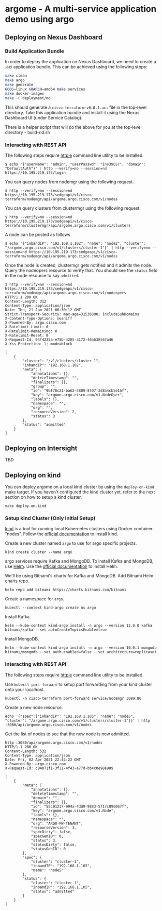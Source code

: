 # argome - A multi-service application demo using argo

## Deploying on Nexus Dashboard

### Build Application Bundle

In order to deploy the application on Nexus Dashboard, we need to create a .aci application bundle. This can be achieved using the following steps:

```sh
make clean
make argo
make generate
GOOS=linux GOARCH=amd64 make services
make docker-images
make -C deployment/nd
```

This should generate a `cisco-terraform-v0.0.1.aci` file in the top-level directory. Take this application bundle and install it using the Nexus Dashboard UI (under Service Catalog).

There is a helper script that will do the above for you at the top-level directory - build-nd.sh

### Interacting with REST API

The following steps require [httpie](https://httpie.io/) command line utility to be installed.

```
$ echo '{"userName": "admin", "userPasswd": "ins3965!", "domain": "DefaultAuth"}' | http --verify=no --session=nd https://10.195.219.173/login
```

You can query nodes from nodemgr using the following request.

```
$ http --verify=no --session=nd https://10.195.219.173/sedgeapi/v1/cisco-terraform/nodemgr/api/argome.argo.cisco.com/v1/nodes
```

You can query clusters from clustermgr using the following request.

```
$ http --verify=no --session=nd https://10.195.219.173/sedgeapi/v1/cisco-terraform/clustermgr/api/argome.argo.cisco.com/v1/clusters
```

A node can be posted as follows.

```
$ echo '{"inbandIP": "192.168.1.102", "name": "node2", "cluster": "/argome.argo.cisco.com/v1/clusters/cluster-1"}' | http --verify=no --session=nd https://10.195.219.173/sedgeapi/v1/cisco-terraform/nodemgr/api/argome.argo.cisco.com/v1/nodes
```

Once the node is created, clustermgr gets notified and it admits the node. Query the nodeopers resource to verify that. You should see the `status` field in the node resource to say `admitted`.

```
$ http --verify=no --session=nd https://10.195.219.173/sedgeapi/v1/cisco-terraform/nodemgr/api/argome.argo.cisco.com/v1/nodeopers
HTTP/1.1 200 OK
Content-Length: 312
Content-Type: application/json
Date: Thu, 21 Jan 2021 00:30:12 GMT
Strict-Transport-Security: max-age=31536000; includeSubDomains
X-Content-Type-Options: nosniff
X-Powered-By: argo.cisco.com
X-Ratelimit-Limit: 0
X-Ratelimit-Remaining: 0
X-Ratelimit-Reset: 0
X-Request-Id: 94f4225a-e75b-4285-a172-40a638567a46
X-Xss-Protection: 1; mode=block

[
    {
        "cluster": "/v1/clusters/cluster-1",
        "inbandIP": "192.168.1.102",
        "meta": {
            "annotations": {},
            "deleteTimestamp": "",
            "finalizers": {},
            "group": "",
            "id": "9bf78c21-ba62-4809-8707-3d8a4cb5e16f",
            "key": "argome.argo.cisco.com/v1.NodeOper",
            "labels": {},
            "namespace": "",
            "org": "",
            "resourceVersion": 2,
            "status": 3
        },
        "status": "admitted"
    }
]
```

## Deploying on Intersight

TBD

## Deploying on kind

You can deploy argome on a local kind cluster by using the `deploy-on-kind` make
target. If you haven't configured the kind cluster yet, refer to the next
section on how to setup a kind cluster.

```
make deploy-on-kind
```

### Setup kind Cluster (Only Initial Setup)

[kind](https://kind.sigs.k8s.io/) is a tool for running local Kubernetes
clusters using Docker container “nodes”. Follow the [official
documentation](https://kind.sigs.k8s.io/docs/user/quick-start#installation) to
install kind.

Create a new cluster named `argo` to use for argo specific projects.

```
kind create cluster --name argo
```

argo services require Kafka and MongoDB. To install Kafka and MongoDB, use
[Helm](https://helm.sh/). Use the [official
documentation](https://helm.sh/docs/intro/install/) to install Helm.

We'll be using Bitnami's charts for Kafka and MongoDB. Add Bitnami Helm charts
repo.

```
helm repo add bitnami https://charts.bitnami.com/bitnami
```

Create a namespace for `argo`.

```
kubectl --context kind-argo create ns argo
```

Install Kafka.

```
helm --kube-context kind-argo install -n argo --version 12.0.0 kafka bitnami/kafka --set autoCreateTopicsEnable=true
```

Install MongoDB.

```
helm --kube-context kind-argo install -n argo --version 10.0.1 mongodb bitnami/mongodb --set auth.enabled=false --set architecture=replicaset
```

### Interacting with REST API

The following steps require [httpie](https://httpie.io/) command line utility to
be installed.

Use `kubectl port-forward` to setup port forwarding from your kind cluster onto
your localhost.

```
kubectl -n cisco-terraform port-forward service/nodemgr 3080:80
```

Create a new node resource.

```
echo '{"spec":{"inbandIP": "192.168.1.105", "name": "node5", "cluster": "/argome.argo.cisco.com/v1/clusters/cluster-1"}}' | http :3080/api/argome.argo.cisco.com/v1/nodes
```

Get the list of nodes to see that the new node is now admitted.

```
http :3080/api/argome.argo.cisco.com/v1/nodes
HTTP/1.1 200 OK
Content-Length: 532
Content-Type: application/json
Date: Fri, 02 Apr 2021 22:42:22 GMT
X-Powered-By: argo.cisco.com
X-Request-Id: c84071f1-3f11-4f43-a77d-bb4c0e98e989

[
    {
        "meta": {
            "annotations": {},
            "deleteTimestamp": "",
            "domain": "",
            "finalizers": {},
            "id": "55c01217-994a-4dd9-9883-5f17c096067f",
            "key": "argome.argo.cisco.com/v1.Node",
            "labels": {},
            "namespace": "",
            "org": "ARGO-FW-TENANT",
            "resourceVersion": 3,
            "specDirty": false,
            "specGenID": 0,
            "status": 3,
            "statusDirty": false,
            "statusGenID": 0
        },
        "spec": {
            "cluster": "cluster-1",
            "inbandIP": "192.168.1.105",
            "name": "node5"
        },
        "status": {
            "cluster": "cluster-1",
            "inbandIP": "192.168.1.105",
            "status": "admitted"
        }
    }
]
```
